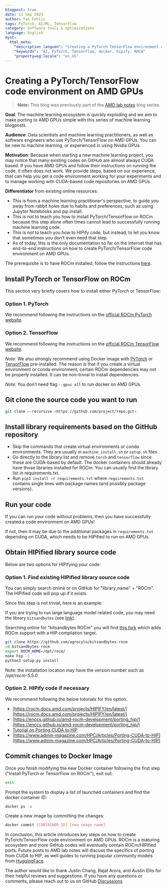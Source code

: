 ```yaml
---
blogpost: true
date: 11 Sep 2023
author: Yao Fehlis
tags: PyTorch, AI/ML, TensorFlow
category: Software tools & optimizations
language: English
myst:
  html_meta:
    "description lang=en": "Creating a PyTorch TensorFlow environment on AMD GPUs"
    "keywords": "AI, PyTorch, TensorFlow, docker, hipify, ROCm"
    "property=og:locale": "en_US"
---
```


# Creating a PyTorch/TensorFlow code environment on AMD GPUs

> **Note:** This blog was previously part of the [AMD lab notes](https://github.com/amd/amd-lab-notes)
> blog series.

**Goal**: The machine learning ecosystem is quickly exploding and we aim to make
porting to AMD GPUs simple with this series of machine learning blogposts.

**Audience**: Data scientists and machine learning practitioners, as well as software
engineers who use PyTorch/TensorFlow on AMD GPUs. You can be new to machine
learning, or experienced in using Nvidia GPUs.

**Motivation**: Because when starting a new machine learning project, you may notice
that many existing codes on GitHub are almost always CUDA based. If you have AMD GPUs
and follow their instructions on running the code, it often does not work. We provide
steps, based on our experience, that can help you get a code environment working
for your experiments and to manage working with CUDA-based code repositories on AMD GPUs.

**Differentiator** from existing online resources:

- This is from a machine learning practitioner's perspective, to guide you away
from rabbit holes due to habits and preferences, such as using Jupyter Notebooks
and pip install.
- This is *not* to teach you how to install PyTorch/TensorFlow on ROCm because
this step alone often times cannot lead to successfully running machine learning code.
- This is *not* to teach you how to HIPify code, but instead, to let you know
that sometimes you don't even need that step.
- As of today, this is the only documentation so far on the internet that has
end-to-end instructions on how to create PyTorch/TensorFlow code environment on AMD GPUs.

The prerequisite is to have ROCm installed, follow the instructions
[here](https://rocm.docs.amd.com/en/latest/deploy/linux/quick_start.html).

## Install PyTorch or TensorFlow on ROCm

This section very briefly covers how to install either PyTorch or TensorFlow:

### Option 1. PyTorch

We recommend following the instructions on the
[official ROCm PyTorch website](https://rocm.docs.amd.com/en/latest/how_to/pytorch_install/pytorch_install.html).

### Option 2. TensorFlow

We recommend following the instructions on the
[official ROCm TensorFlow website](https://rocm.docs.amd.com/en/latest/how_to/tensorflow_install/tensorflow_install.html).

*Note*: We also strongly recommend using Docker image with
[PyTorch](https://rocm.docs.amd.com/en/latest/how_to/pytorch_install/pytorch_install.html#option-1-recommended-use-docker-image-with-pytorch-pre-installed)
or [TensorFlow](https://rocm.docs.amd.com/en/latest/how_to/tensorflow_install/tensorflow_install.html#option-1-install-tensorflow-using-docker-image)
pre-installed. The reason is that if you create a virtual environment or
conda environment, certain ROCm dependencies may not be properly installed.
It can be non-trivial to install dependencies.

*Note*: You don’t need flag `--gpus all` to run docker on AMD GPUs.

## Git clone the source code you want to run

```bash
git clone –-recursive <https://github.com/project/repo.git>
```

## Install library requirements based on the GitHub repository

- Skip the commands that create virtual environments or conda environments. They are usually in `machine_install.sh` or `setup.sh` files.
- Go directly to the library list and remove `torch` and `tensorflow` since these are CUDA-based by default. The docker containers should already have those libraries installed for ROCm. You can usually find the library list in requirements.txt.
- Run `pip3 install –r requirements.txt` where `requirements.txt` contains single lines with package names (and possibly package versions).

## Run your code

If you can run your code without problems, then you have successfully created a code environment on AMD GPUs!

If not, then it may be due to the additional packages in `requirements.txt` depending
on CUDA, which needs to be HIPified to run on AMD GPUs.

## Obtain HIPified library source code

Below are two options for HIPifying your code:

### Option 1. Find existing HIPified library source code

You can simply search online or on GitHub for "library_name" + "ROCm".
The HIPified code will pop up if it exists.

Since this step is not trivial, here is an example:

If you are trying to run large language model related code, you may need the library
`bitsandbytes` (see [link](https://github.com/TimDettmers/bitsandbytes)).

Searching online for "bitsandbytes ROCm" you will find
[this fork](https://github.com/agrocylo/bitsandbytes-rocm) which adds ROCm
support with a HIP compilation target.

```bash
git clone https://github.com/agrocylo/bitsandbytes-rocm
cd bitsandbytes-rocm
export ROCM_HOME=/opt/rocm/
make hip -j
python3 setup.py install
```

Note: the installation location may have the version number such as */opt/rocm-5.5.0*.

### Option 2. HIPify code if necessary

We recommend following the below tutorials for this option.

- [https://rocm.docs.amd.com/projects/HIPIFY/en/latest/](https://rocm.docs.amd.com/projects/HIPIFY/en/latest/)
- [https://enccs.github.io/amd-rocm-development/porting_hip/](https://enccs.github.io/amd-rocm-development/porting_hip/)
- [Tutorial on Porting CUDA to HIP](https://www.youtube.com/watch?v=57FwfePRd-Y)
- [https://www.admin-magazine.com/HPC/Articles/Porting-CUDA-to-HIP](https://www.admin-magazine.com/HPC/Articles/Porting-CUDA-to-HIP)

## Commit changes to Docker Image

Once you finish modifying the new Docker container following the first step
("Install PyTorch or TensorFlow on ROCm"), exit out:

```bash
exit
```

Prompt the system to display a list of launched containers and find the docker container ID:

```bash
docker ps -a
```

Create a new image by committing the changes:

```bash
docker commit [CONTAINER_ID] [new_image_name]
```

In conclusion, this article introduces key steps on how to create PyTorch/TensorFlow
code environment on AMD GPUs. ROCm is a maturing ecosystem and more GitHub codes
will eventually contain ROCm/HIPified ports. Future posts to AMD lab notes will
discuss the specifics of porting from CUDA to HIP, as well guides to running popular
community models from [HuggingFace](https://huggingface.co/).

The author would like to thank Justin Chang, Rajat Arora, and Austin Ellis for their helpful
reviews and suggestions. If you have any questions or comments, please reach
out to us on GitHub [Discussions](https://github.com/ROCm/rocm-blogs/discussions)
